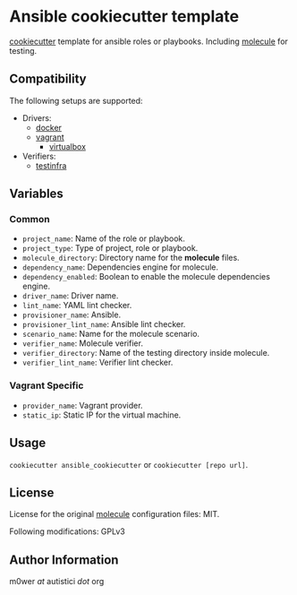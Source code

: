 # Ansible cookiecutter template

[cookiecutter](https://github.com/audreyr/cookiecutter) template for ansible
roles or playbooks. Including [molecule](https://github.com/ansible/molecule)
for testing.

## Compatibility

The following setups are supported:

* Drivers:
  * [docker](https://www.docker.com/)
  * [vagrant](https://www.vagrantup.com/)
    * [virtualbox](https://www.virtualbox.org/)
* Verifiers:
  * [testinfra](https://github.com/philpep/testinfra)

## Variables

### Common

* `project_name`: Name of the role or playbook.
* `project_type`: Type of project, role or playbook.
* `molecule_directory`: Directory name for the **molecule** files.
* `dependency_name`: Dependencies engine for molecule.
* `dependency_enabled`: Boolean to enable the molecule dependencies engine.
* `driver_name`: Driver name.
* `lint_name`: YAML lint checker.
* `provisioner_name`: Ansible.
* `provisioner_lint_name`: Ansible lint checker.
* `scenario_name`: Name for the molecule scenario.
* `verifier_name`: Molecule verifier.
* `verifier_directory`: Name of the testing directory inside molecule.
* `verifier_lint_name`: Verifier lint checker.

### Vagrant Specific

* `provider_name`: Vagrant provider.
* `static_ip`: Static IP for the virtual machine.

## Usage

`cookiecutter ansible_cookiecutter` or `cookiecutter [repo url]`.

## License

License for the original [molecule](https://github.com/ansible/molecule)
configuration files: MIT.

Following modifications: GPLv3

## Author Information

m0wer *at* autistici *dot* org
